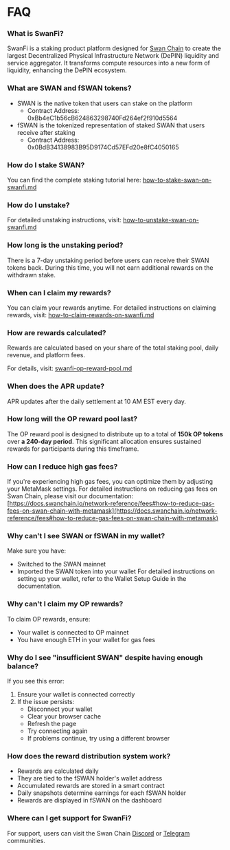 # FAQ

### What is SwanFi?

SwanFi is a staking product platform designed for [Swan Chain](https://www.swanchain.io/) to create the largest Decentralized Physical Infrastructure Network (DePIN) liquidity and service aggregator. It transforms compute resources into a new form of liquidity, enhancing the DePIN ecosystem.

### What are SWAN and fSWAN tokens?

* SWAN is the native token that users can stake on the platform
  * Contract Address: 0xBb4eC1b56cB624863298740Fd264ef2f910d5564
* fSWAN is the tokenized representation of staked SWAN that users receive after staking
  * Contract Address: 0x0BdB34138983B95D9174Cd57EFd20e8fC4050165

### How do I stake SWAN?

You can find the complete staking tutorial here: [how-to-stake-swan-on-swanfi.md](how-to-stake-swan-on-swanfi.md "mention")

### How do I unstake?

For detailed unstaking instructions, visit: [how-to-unstake-swan-on-swanfi.md](how-to-unstake-swan-on-swanfi.md "mention")

### How long is the unstaking period?

There is a 7-day unstaking period before users can receive their SWAN tokens back. During this time, you will not earn additional rewards on the withdrawn stake.

### When can I claim my rewards?

You can claim your rewards anytime. For detailed instructions on claiming rewards, visit: [how-to-claim-rewards-on-swanfi.md](how-to-claim-rewards-on-swanfi.md "mention")

### How are rewards calculated?

Rewards are calculated based on your share of the total staking pool, daily revenue, and platform fees.&#x20;

For details, visit: [swanfi-op-reward-pool.md](../products/swanfi-op-reward-pool.md "mention")

### When does the APR update?

APR updates after the daily settlement at 10 AM EST every day.

### How long will the OP reward pool last?

The OP reward pool is designed to distribute up to a total of **150k OP tokens** over **a 240-day period**. This significant allocation ensures sustained rewards for participants during this timeframe.

### How can I reduce high gas fees?

If you're experiencing high gas fees, you can optimize them by adjusting your MetaMask settings. For detailed instructions on reducing gas fees on Swan Chain, please visit our documentation: [https://docs.swanchain.io/network-reference/fees#how-to-reduce-gas-fees-on-swan-chain-with-metamask](https://docs.swanchain.io/network-reference/fees#how-to-reduce-gas-fees-on-swan-chain-with-metamask)

### Why can't I see SWAN or fSWAN in my wallet?

Make sure you have:

* Switched to the SWAN mainnet
* Imported the SWAN token into your wallet For detailed instructions on setting up your wallet, refer to the Wallet Setup Guide in the documentation.

### Why can't I claim my OP rewards?

To claim OP rewards, ensure:

* Your wallet is connected to OP mainnet
* You have enough ETH in your wallet for gas fees

### Why do I see "insufficient SWAN" despite having enough balance?

If you see this error:

1. Ensure your wallet is connected correctly
2. If the issue persists:
   * Disconnect your wallet
   * Clear your browser cache
   * Refresh the page
   * Try connecting again
   * If problems continue, try using a different browser

### How does the reward distribution system work?

* Rewards are calculated daily
* They are tied to the fSWAN holder's wallet address
* Accumulated rewards are stored in a smart contract
* Daily snapshots determine earnings for each fSWAN holder
* Rewards are displayed in fSWAN on the dashboard

### Where can I get support for SwanFi?

For support, users can visit the Swan Chain [Discord](https://discord.com/invite/swanchain) or [Telegram](https://t.me/swan_chain) communities.
